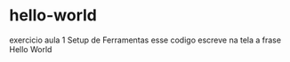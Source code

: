 # hello-world
exercicio aula 1 Setup de Ferramentas
esse codigo escreve na tela a frase Hello World
